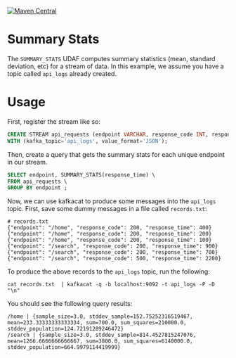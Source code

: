 [![Maven Central](https://img.shields.io/maven-central/v/com.mitchseymour/ksql-udaf-summary-stats.svg?label=Maven%20Central)](https://search.maven.org/search?q=g:%22com.mitchseymour%22%20AND%20a:%22ksql-udaf-summary-stats%22)

# Summary Stats
The `SUMMARY_STATS` UDAF computes summary statistics (mean, standard deviation, etc) for a stream of data. In this example,
we assume you have a topic called `api_logs` already created.

# Usage
First, register the stream like so:

```sql
CREATE STREAM api_requests (endpoint VARCHAR, response_code INT, response_time DOUBLE) \
WITH (kafka_topic='api_logs', value_format='JSON');
```

Then, create a query that gets the summary stats for each unique endpoint in our stream.

```sql
SELECT endpoint, SUMMARY_STATS(response_time) \
FROM api_requests \
GROUP BY endpoint ;
```

Now, we can use kafkacat to produce some messages into the `api_logs` topic. First, save some dummy messages in a file 
called `records.txt`:

```
# records.txt
{"endpoint": "/home", "response_code": 200, "response_time": 400}
{"endpoint": "/home", "response_code": 200, "response_time": 200}
{"endpoint": "/home", "response_code": 200, "response_time": 100}
{"endpoint": "/search", "response_code": 200, "response_time": 900}
{"endpoint": "/search", "response_code": 200, "response_time": 700}
{"endpoint": "/search", "response_code": 500, "response_time": 2200}
```

To produce the above records to the `api_logs` topic, run the following:

```
cat records.txt  | kafkacat -q -b localhost:9092 -t api_logs -P -D "\n"
```

You should see the following query results:

```
/home | {sample_size=3.0, stddev_sample=152.75252316519467, mean=233.33333333333334, sum=700.0, sum_squares=210000.0, stddev_population=124.72191289246472}
/search | {sample_size=3.0, stddev_sample=814.4527815247076, mean=1266.6666666666667, sum=3800.0, sum_squares=6140000.0, stddev_population=664.9979114419999}
```
